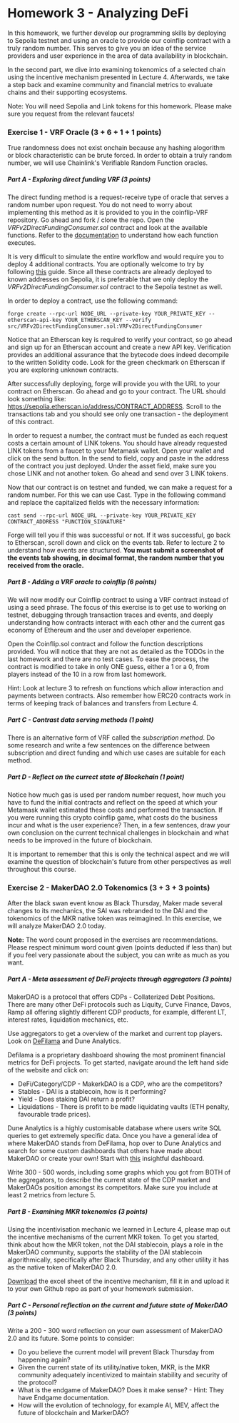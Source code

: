 # Homework 3 - Analyzing DeFi

In this homework, we further develop our programming skills by deploying to Sepolia testnet and using an oracle to provide our coinflip contract with a truly random number. This serves to give you an idea of the service providers and user experience in the area of data availability in blockchain. 

In the second part, we dive into examining tokenomics of a selected chain using the incentive mechanism presented in Lecture 4. Afterwards, we take a step back and examine community and financial metrics to evaluate chains and their supporting ecosystems. 

Note: You will need Sepolia and Link tokens for this homework. Please make sure you request from the relevant faucets!

### Exercise 1 - VRF Oracle (3 + 6 + 1 + 1 points)

True randomness does not exist onchain because any hashing alogorithm or block characteristic can be brute forced. In order to obtain a truly random number, we will use Chainlink's Verifiable Random Function oracles.

##### Part A - Exploring direct funding VRF (3 points)
The direct funding method is a request-receive type of oracle that serves a random number upon request. You do not need to worry about implementing this method as it is provided to you in the coinflip-VRF repository. Go ahead and fork / clone the repo. Open the *VRFv2DirectFundingConsumer.sol* contract and look at the available functions. Refer to the [documentation](https://docs.chain.link/vrf/v2/direct-funding) to understand how each function executes.

It is very difficult to simulate the entire workflow and would require you to deploy 4 additional contracts. You are optionally welcome to try by following [this](https://docs.chain.link/vrf/v2/direct-funding/examples/test-locally) guide. Since all these contracts are already deployed to known addresses on Sepolia, it is preferable that we only deploy the *VRFv2DirectFundingConsumer.sol* contract to the Sepolia testnet as well.

In order to deploy a contract, use the following command:
```
forge create --rpc-url NODE_URL --private-key YOUR_PRIVATE_KEY --etherscan-api-key YOUR_ETHERSCAN_KEY --verify src/VRFv2DirectFundingConsumer.sol:VRFv2DirectFundingConsumer
```
Notice that an Etherscan key is required to verify your contract, so go ahead and sign up for an Etherscan account and create a new API key. Verification provides an additional assurance that the bytecode does indeed decompile to the written Solidity code. Look for the green checkmark on Etherscan if you are exploring unknown contracts.

After successfully deploying, forge will provide you with the URL to your contract on Etherscan. Go ahead and go to your contract. The URL should look something like: https://sepolia.etherscan.io/address/CONTRACT_ADDRESS. Scroll to the transactions tab and you should see only one transaction - the deployment of this contract.

In order to request a number, the contract must be funded as each request costs a certain amount of LINK tokens. You should have already requested LINK tokens from a faucet to your Metamask wallet. Open your wallet and click on the send button. In the send to field, copy and paste in the address of the contract you just deployed. Under the asset field, make sure you chose LINK and not another token. Go ahead and send over 3 LINK tokens.

Now that our contract is on testnet and funded, we can make a request for a random number. For this we can use Cast. Type in the following command and replace the capitalized fields with the necessary information:
```
cast send --rpc-url NODE_URL --private-key YOUR_PRIVATE_KEY CONTRACT_ADDRESS "FUNCTION_SIGNATURE"
```
Forge will tell you if this was successful or not. If it was successful, go back to Etherscan, scroll down and click on the events tab. Refer to lecture 2 to understand how events are structured. **You must submit a screenshot of the events tab showing, in decimal format, the random number that you received from the oracle.**

##### Part B - Adding a VRF oracle to coinflip (6 points)
We will now modify our Coinflip contract to using a VRF contract instead of using a seed phrase. The focus of this exercise is to get use to working on testnet, debugging through transaction traces and events, and deeply understanding how contracts interact with each other and the current gas economy of Ethereum and the user and developer experience.

Open the Coinflip.sol contract and follow the function descriptions provided. You will notice that they are not as detailed as the TODOs in the last homework and there are no test cases. To ease the process, the contract is modified to take in only ONE guess, either a 1 or a 0, from players instead of the 10 in a row from last homework.

Hint: Look at lecture 3 to refresh on functions which allow interaction and payments between contracts. Also remember how ERC20 contracts work in terms of keeping track of balances and transfers from Lecture 4.

##### Part C - Contrast data serving methods (1 point)
There is an alternative form of VRF called the *subscription method*. Do some research and write a few sentences on the difference between subscription and direct funding and which use cases are suitable for each method.

##### Part D - Reflect on the currect state of Blockchain (1 point)
Notice how much gas is used per random number request, how much you have to fund the initial contracts and reflect on the speed at which your Metamask wallet estimated these costs and performed the transaction. If you were running this crypto coinflip game, what costs do the business incur and what is the user experience? Then, in a few sentences, draw your own conclusion on the current technical challenges in blockchain and what needs to be improved in the future of blockchain.

It is important to remember that this is only the technical aspect and we will examine the question of blockchain's future from other perspectives as well throughout this course.

### Exercise 2 - MakerDAO 2.0 Tokenomics (3 + 3 + 3 points)
After the black swan event know as Black Thursday, Maker made several changes to its mechanics, the SAI was rebranded to the DAI and the tokenomics of the MKR native token was reimagined. In this exercise, we will analyze MakerDAO 2.0 today.

**Note:** The word count proposed in the exercises are recommendations. Please respect minimum word count given (points deducted if less than) but if you feel very passionate about the subject, you can write as much as you want.

##### Part A - Meta assessment of DeFi projects through aggregators (3 points)
MakerDAO is a protocol that offers CDPs - Collaterized Debt Positions. There are many other DeFi protocols such as Liquity, Curve Finance, Davos, Ramp all offering slightly different CDP products, for example, different LT, interest rates, liquidation mechanics, etc. 

Use aggregators to get a overview of the market and current top players. Look on [DeFilama](https://defillama.com/) and Dune Analytics.

Defilama is a proprietary dashboard showing the most prominent financial metrics for DeFi projects. To get started, navigate around the left hand side of the website and click on:
* DeFi/Category/CDP - MakerkDAO is a CDP, who are the competitors?
* Stables - DAI is a stablecoin, how is it performing?
* Yield - Does staking DAI return a profit?
* Liquidations - There is profit to be made liquidating vaults (ETH penalty, favourable trade prices).

Dune Analytics is a highly customisable database where users write SQL queries to get extremely specific data. Once you have a general idea of where MakerDAO stands from DeFilama, hop over to Dune Analytics and search for some custom dashboards that others have made about MakerDAO or create your own! Start with [this](https://dune.com/steakhouse/makerdao) insightful dashboard.

Write 300 - 500 words, including some graphs which you got from BOTH of the aggregators, to describe the current state of the CDP market and MakerDAOs position amongst its competitors. Make sure you include at least 2 metrics from lecture 5.

##### Part B - Examining MKR tokenomics (3 points)

Using the incentivisation mechanic we learned in Lecture 4, please map out the incentive mechanisms of the current MKR token. To get you started, think about how the MKR token, not the DAI stablecoin, plays a role in the MakerDAO community, supports the stability of the DAI stablecoin algorithmically, specifically after Black Thursday, and any other utility it has as the native token of MakerDAO 2.0.

[Download](https://docs.google.com/spreadsheets/d/1FwTcMnhViKDZVVAlvwqCTkcUlFmFae_rJ1Uf_PkFVLM/edit?usp=sharing) the excel sheet of the incentive mechanism, fill it in and upload it to your own Github repo as part of your homework submission.

##### Part C - Personal reflection on the current and future state of MakerDAO (3 points)

Write a 200 - 300 word reflection on your own assessment of MakerDAO 2.0 and its future. Some points to consider:

* Do you believe the current model will prevent Black Thursday from happening again?
* Given the current state of its utility/native token, MKR, is the MKR community adequately incentivized to maintain stability and security of the protocol?
* What is the endgame of MakerDAO? Does it make sense? - Hint: They have Endgame documentation.
* How will the evolution of technology, for example AI, MEV, affect the future of blockchain and MarkerDAO?